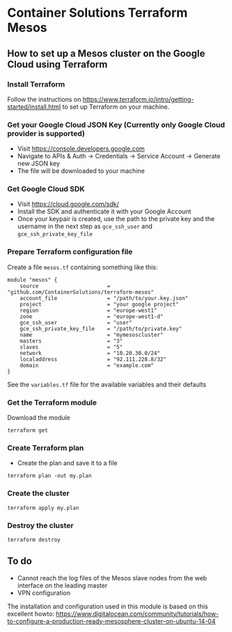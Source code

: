 # Container Solutions Terraform Mesos

## How to set up a Mesos cluster on the Google Cloud using Terraform

### Install Terraform
Follow the instructions on <https://www.terraform.io/intro/getting-started/install.html> to set up Terraform on your machine.

### Get your Google Cloud JSON Key (Currently only Google Cloud provider is supported)
- Visit https://console.developers.google.com
- Navigate to APIs & Auth -> Credentials -> Service Account -> Generate new JSON key
- The file will be downloaded to your machine

### Get Google Cloud SDK
- Visit https://cloud.google.com/sdk/
- Install the SDK and authenticate it with your Google Account
- Once your keypair is created, use the path to the private key and the username in the next step as `gce_ssh_user` and `gce_ssh_private_key_file`

### Prepare Terraform configuration file

Create a file `mesos.tf` containing something like this:


    module "mesos" {
        source                      = "github.com/ContainerSolutions/terraform-mesos"
        account_file                = "/path/to/your.key.json"
        project                     = "your google project"
        region                      = "europe-west1"
        zone                        = "europe-west1-d"
        gce_ssh_user                = "user"
        gce_ssh_private_key_file    = "/path/to/private.key"
        name                        = "mymesoscluster"
        masters                     = "3"
        slaves                      = "5"
        network                     = "10.20.30.0/24"
        localaddress                = "92.111.228.8/32"
        domain                      = "example.com"
    }

See the `variables.tf` file for the available variables and their defaults

### Get the Terraform module
Download the module

```terraform get```

### Create Terraform plan

- Create the plan and save it to a file

```
terraform plan -out my.plan
```

### Create the cluster

```
terraform apply my.plan
```

### Destroy the cluster

```
terraform destroy
```

## To do

- Cannot reach the log files of the Mesos slave nodes from the web interface on the leading master
- VPN configuration



The installation and configuration used in this module is based on this excellent howto: <https://www.digitalocean.com/community/tutorials/how-to-configure-a-production-ready-mesosphere-cluster-on-ubuntu-14-04>

  
